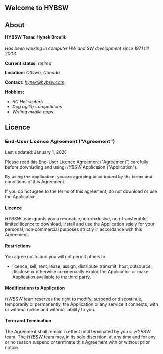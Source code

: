 ## Welcome to HYBSW


## About

#### HYBSW Team: Hynek Broulik
*Has been working in computer HW and SW development since 1971 till 2003.*

**Current status:** *retired*

**Location:** *Ottawa, Canada*

**Contact:** *<hynek@hybsw.com>*

**Hobbies:**

- *RC Helicopters*
- *Dog agility competitions*
- *Writing mobile apps*

## Licence

### End-User Licence Agreement ("Agreement")

Last updated: January 1, 2020

Please read this End-User Licence Agreement ("Agreement") carefully before downlading and using
*HYBSW* Application ("Application").

By using the Application, you are agreeing to be bound by the terms
and conditions of this Agreement.

If you do not agree to the terms of this agreement, do not download or use the Application.

#### Licence

*HYBSW* team grants you a revocable,non-exclusive, non-transferable, limited licence
to download, install and use the Application solely for your personal, non-commercial purposes
strictly in accordance with this Agreement.


#### Restrictions

You agree not to and you will not permit others to:

- licence, sell, rent, lease, assign, distribute, transmit, host, outsource, disclose or
otherwise commercially exploit the Application or make Application available to the third party.

#### Modifications to Application

*HWBSW* team reserves the right to modify, suspend or discontinue, temporarily or permanently,
the Application or any service it connects, with or without notice and without liability to you.


#### Term and Termination

The Agreement shall remain in effect until terminated by you or *HYBSW* team.
The *HYBSW* team may, in its sole discretion, at any time and for any or no reason suspend
or terminate this Agreement with or without prior notice.


